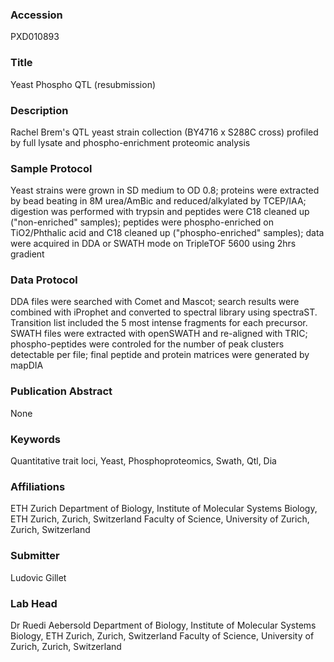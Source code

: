 ### Accession
PXD010893

### Title
Yeast Phospho QTL (resubmission)

### Description
Rachel Brem's QTL yeast strain collection (BY4716 x S288C cross) profiled by full lysate and phospho-enrichment proteomic analysis

### Sample Protocol
Yeast strains were grown in SD medium to OD 0.8; proteins were extracted by bead beating in 8M urea/AmBic and reduced/alkylated by TCEP/IAA; digestion was performed with trypsin and peptides were C18 cleaned up ("non-enriched" samples); peptides were phospho-enriched on TiO2/Phthalic acid and C18 cleaned up ("phospho-enriched" samples); data were acquired in DDA or SWATH mode on TripleTOF 5600 using 2hrs gradient

### Data Protocol
DDA files were searched with Comet and Mascot; search results were combined with iProphet and converted to spectral library using spectraST. Transition list included the 5 most intense fragments for each precursor. SWATH files were extracted with openSWATH and re-aligned with TRIC; phospho-peptides were controled for the number of peak clusters detectable per file; final peptide and protein matrices were generated by mapDIA

### Publication Abstract
None

### Keywords
Quantitative trait loci, Yeast, Phosphoproteomics, Swath, Qtl, Dia

### Affiliations
ETH Zurich
Department of Biology, Institute of Molecular Systems Biology, ETH Zurich, Zurich, Switzerland Faculty of Science, University of Zurich, Zurich, Switzerland

### Submitter
Ludovic Gillet

### Lab Head
Dr Ruedi Aebersold
Department of Biology, Institute of Molecular Systems Biology, ETH Zurich, Zurich, Switzerland Faculty of Science, University of Zurich, Zurich, Switzerland


